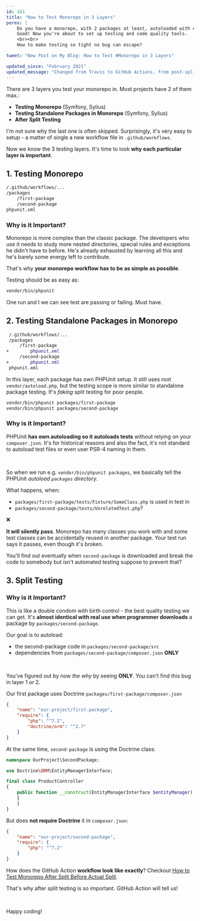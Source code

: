 ```yaml
---
id: 161
title: "How to Test Monorepo in 3 Layers"
perex: |
    Do you have a monorepo, with 2 packages at least, autoloaded with composer and splitting works?
    Good! Now you're about to set up testing and code quality tools.
    <br><br>
    How to make testing so tight no bug can escape?

tweet: "New Post on My Blog: How to Test #Monorepo in 3 Layers"

updated_since: "February 2021"
updated_message: "Changed from Travis to GitHub Actions, from post-split testing to local split testing."
---
```


There are 3 layers you test your monorepo in. Most projects have 2 of them max.:

- **Testing Monorepo** (Symfony, Sylius)
- **Testing Standalone Packages in Monorepo** (Symfony, Sylius)
- **After Split Testing**

I'm not sure why the last one is often skipped. Surprisingly, it's very easy to setup - a matter of single a new workflow file in `.github/workflows`.

Now we know the 3 testing layers. It's time to look **why each particular layer is important**.

## 1. Testing Monorepo

```bash
/.github/workflows/...
/packages
    /first-package
    /second-package
phpunit.xml
```

### Why is it Important?

Monorepo is more complex than the classic package. The developers who use it needs to study more nested directories, special rules and exceptions he didn't have to before. He's already exhausted by learning all this and he's barely some energy left to contribute.

That's why **your monorepo workflow has to be as simple as possible**.

Testing should be as easy as:

```bash
vendor/bin/phpunit
```

One run and I we can see test are passing or failing. Must have.

## 2. Testing Standalone Packages in Monorepo

```diff
 /.github/workflows/...
 /packages
     /first-package
+        phpunit.xml
     /second-package
+        phpunit.xml
 phpunit.xml
```

In this layer, each package has own PHPUnit setup. It still uses root `vendor/autoload.php`, but the testing scope is more similar to standalone package testing. If's *faking* split testing for poor people.

```bash
vendor/bin/phpunit packages/first-package
vendor/bin/phpunit packages/second-package
```

### Why is it Important?

PHPUnit **has own autoloading so it autoloads tests** without relying on your `composer.json`. It's for historical reasons and also the fact, it's not standard to autoload test files or even user PSR-4 naming in them.

<br>

So when we run e.g. `vendor/bin/phpunit packages`, we basically tell the PHPUnit *autoload `packages` directory*.

What happens, when:

 - `packages/first-package/tests/Fixture/SomeClass.php` is used in test in
 - `packages/second-package/tests/UnrelatedTest.php`?

❌

**It will silently pass**. Monorepo has many classes you work with and some test classes can be accidentally reused in another package. Your test run says it passes, even though it's broken.

You'll find out eventually when `second-package` is downloaded and break the code to somebody but isn't automated testing suppose to prevent that?

## 3. Split Testing

### Why is it Important?

This is like a double condom with birth control - the best quality testing we can get. It's **almost identical with real use when programmer downloads** a package by `packages/second-package`.

Our goal is to autoload:

- the second-package code in `packages/second-package/src`
- dependencies from `packages/second-package/composer.json` **ONLY**

<br>

You've figured out by now *the why* by seeing **ONLY**. You can't find this bug in layer 1 or 2.

Our first package uses Doctrine `packages/first-package/composer.json`

```json
{
    "name": "our-project/first-package",
    "require": {
        "php": "^7.2",
        "doctrine/orm": "^2.7"
    }
}
```

At the same time, `second-package` is using the Doctrine class:

```php
namespace OurProject\SecondPackage;

use Doctrine\ORM\EntityManagerInterface;

final class ProductController
{
    public function __construct(EntityManagerInterface $entityManager)
    {
    }
}
```

But does **not require Doctrine** it in `composer.json`:

```json
{
    "name": "our-project/second-package",
    "require": {
        "php": "^7.2"
    }
}
```

How does the GitHub Action **workflow look like exactly**? Checkout [How to Test Monorepo After Split Before Actual Split](/blog/2020/02/10/how-to-test-monorepo-after-split-before-actual-split/).

That's why after split testing is so important. GitHub Action will tell us!

<br>

Happy coding!
